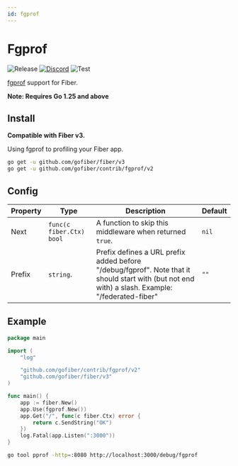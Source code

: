 ```yaml
---
id: fgprof
---
```


# Fgprof

![Release](https://img.shields.io/github/v/tag/gofiber/contrib?filter=fgprof*)
[![Discord](https://img.shields.io/discord/704680098577514527?style=flat&label=%F0%9F%92%AC%20discord&color=00ACD7)](https://gofiber.io/discord)
![Test](https://github.com/gofiber/contrib/workflows/Test%20Fgprof/badge.svg)

[fgprof](https://github.com/felixge/fgprof) support for Fiber.

**Note: Requires Go 1.25 and above**

## Install

**Compatible with Fiber v3.**

Using fgprof to profiling your Fiber app.

```sh
go get -u github.com/gofiber/fiber/v3
go get -u github.com/gofiber/contrib/fgprof/v2
```

## Config

| Property | Type                      | Description                                                                                                                                      | Default |
|----------|---------------------------|--------------------------------------------------------------------------------------------------------------------------------------------------|---------|
| Next     | `func(c fiber.Ctx) bool` | A function to skip this middleware when returned `true`.                                                                                         | `nil`   |
| Prefix   | `string`.                 | Prefix defines a URL prefix added before "/debug/fgprof". Note that it should start with (but not end with) a slash. Example: "/federated-fiber" | `""`    |

## Example

```go
package main

import (
    "log"

    "github.com/gofiber/contrib/fgprof/v2"
    "github.com/gofiber/fiber/v3"
)

func main() {
    app := fiber.New()
    app.Use(fgprof.New())
    app.Get("/", func(c fiber.Ctx) error {
        return c.SendString("OK")
    })
    log.Fatal(app.Listen(":3000"))
}
```

```bash
go tool pprof -http=:8080 http://localhost:3000/debug/fgprof
```
